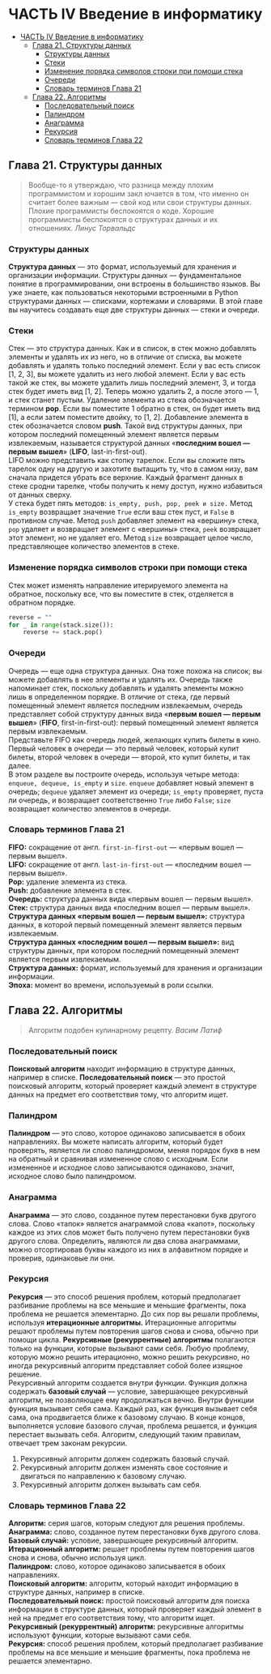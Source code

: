 # ЧАСТЬ IV Введение в информатику

<!-- TOC -->

- [ЧАСТЬ IV Введение в информатику](#часть-iv-введение-в-информатику)
    - [Глава 21. Структуры данных](#глава-21-структуры-данных)
        - [Структуры данных](#структуры-данных)
        - [Стеки](#стеки)
        - [Изменение порядка символов строки при помощи стека](#изменение-порядка-символов-строки-при-помощи-стека)
        - [Очереди](#очереди)
        - [Словарь терминов Глава 21](#словарь-терминов-глава-21)
    - [Глава 22. Алгоритмы](#глава-22-алгоритмы)
        - [Последовательный поиск](#последовательный-поиск)
        - [Палиндром](#палиндром)
        - [Анаграмма](#анаграмма)
        - [Рекурсия](#рекурсия)
        - [Словарь терминов Глава 22](#словарь-терминов-глава-22)

<!-- /TOC -->

## Глава 21. Структуры данных

> Вообще-то я утверждаю, что разница между плохим программистом
> и хорошим закл ючается в том, что именно он считает более важным — свой
> код или свои структуры данных. Плохие программисты беспокоятся о коде.
> Хорошие программисты беспокоятся о структурах данных и их отношениях.
> *Линус Торвальдс*

### Структуры данных

**Структура данных** — это формат, используемый для хранения и организации информации. Структуры данных — фундаментальное понятие в программировании, они встроены в большинство языков. Вы уже знаете, как пользоваться некоторыми встроенными в Python структурами данных — списками, кортежами и словарями. В этой главе вы научитесь создавать еще две структуры данных — стеки и очереди.

### Стеки

Стек — это структура данных. Как и в список, в стек можно добавлять элементы и удалять их из него, но в отличие от списка, вы можете добавлять и удалять только последний элемент. Если у вас есть список [1, 2, 3], вы можете удалить из него любой элемент. Если у вас есть такой же стек, вы можете удалить лишь последний элемент, 3, и тогда стек будет иметь вид [1, 2]. Теперь можно удалить 2, а после этого — 1, и стек станет пустым. Удаление элемента из стека обозначается термином **pop**. Если вы поместите 1 обратно в стек, он будет иметь вид [1], а если затем поместите двойку, то [1, 2]. Добавление элемента в стек обозначается словом **push**. Такой вид структуры данных, при котором последний помещенный элемент является первым извлекаемым, называется структурой данных «**последним вошел — первым вышел**» (**LIFO**, last-in-first-out).  
LIFO можно представить как стопку тарелок. Если вы сложите пять тарелок одну на другую и захотите вытащить ту, что в самом низу, вам сначала придется убрать все верхние. Каждый фрагмент данных в стеке сродни тарелке, чтобы получить к нему доступ, нужно избавиться от данных сверху.  
У стека будет пять методов: `is_empty, push, pop, peek и size.` Метод `is_empty` возвращает значение `True` если ваш стек пуст, и `False` в противном случае. Метод `push` добавляет элемент на «вершину» стека, `pop` удаляет и возвращает элемент с «вершины» стека, `peek` возвращает этот элемент, но не удаляет его. Метод `size` возвращает целое число, представляющее количество элементов в стеке.

### Изменение порядка символов строки при помощи стека

Стек может изменять направление итерируемого элемента на обратное, поскольку все, что вы поместите в стек, отделяется в обратном порядке.

```python
reverse = ""
for _ in range(stack.size()):
    reverse += stack.pop()
```

### Очереди

Очередь — еще одна структура данных. Она тоже похожа на список; вы можете добавлять в нее элементы и удалять их. Очередь также напоминает стек, поскольку добавлять и удалять элементы можно лишь в определенном порядке. В отличие от стека, где первый помещенный элемент является последним извлекаемым, очередь представляет собой структуру данных вида «**первым вошел — первым вышел**» (**FIFO**, first-in-first-out): первый помещенный элемент является первым извлекаемым.  
Представьте FIFO как очередь людей, желающих купить билеты в кино. Первый человек в очереди — это первый человек, который купит билеты, второй человек в очереди — второй, кто купит билеты, и так далее.  
В этом разделе вы построите очередь, используя четыре метода: `enqueue, dequeue, is_empty` и `size`. `enqueue` добавляет новый элемент в очередь; `dequeue` удаляет элемент из очереди; `is_empty` проверяет, пуста ли очередь, и возвращает соответственно `True` либо `False`; `size` возвращает количество элементов в очереди.  

### Словарь терминов Глава 21

**FIFO:** сокращение от англ. `first-in-first-out` — «первым вошел — первым вышел».  
**LIFO:** сокращение от англ. `last-in-first-out` — «последним вошел — первым вышел».  
**Pop:** удаление элемента из стека.  
**Push:** добавление элемента в стек.  
**Очередь:** структура данных вида «первым вошел — первым вышел».  
**Стек:** структура данных вида «последним вошел — первым вышел».  
**Структура данных «первым вошел — первым вышел»:** структура данных, в которой первый помещенный элемент является первым извлекаемым.  
**Структура данных «последним вошел — первым вышел»:** вид структуры данных, при котором последний помещенный элемент является первым извлекаемым.  
**Структура данных:** формат, используемый для хранения и организации информации.  
**Эпоха:** момент во времени, используемый в роли ссылки.

## Глава 22. Алгоритмы

> Алгоритм подобен кулинарному рецепту.
> *Васим Латиф*

### Последовательный поиск

**Поисковый алгоритм** находит информацию в структуре данных, например в списке. **Последовательный поиск** — это простой поисковый алгоритм, который проверяет каждый элемент в структуре данных на предмет его соответствия тому, что алгоритм ищет.

### Палиндром

**Палиндром** — это слово, которое одинаково записывается в обоих направлениях. Вы можете написать алгоритм, который будет проверять, является ли слово палиндромом, меняя порядок букв в нем на обратный и сравнивая измененное слово с исходным. Если измененное и исходное слово записываются одинаково, значит, исходное слово было палиндромом.

### Анаграмма

**Анаграмма** — это слово, созданное путем перестановки букв другого слова. Слово «тапок» является анаграммой слова «капот», поскольку каждое из этих слов может быть получено путем перестановки букв другого слова. Определить, являются ли два слова анаграммами, можно отсортировав буквы каждого из них в алфавитном порядке и проверив, одинаковые ли они.

### Рекурсия

**Рекурсия** — это способ решения проблем, который предполагает разбивание проблемы на все меньшие и меньшие фрагменты, пока проблема не решается элементарно. До сих пор вы решали проблемы, используя **итерационные алгоритмы.** Итерационные алгоритмы решают проблемы путем повторения шагов снова и снова, обычно при помощи цикла. **Рекурсивные (рекуррентные) алгоритмы** полагаются только на функции, которые вызывают сами себя. Любую проблему, которую можно решить итерационно, можно решить рекурсивно, но иногда рекурсивный алгоритм представляет собой более изящное решение.  
Рекурсивный алгоритм создается внутри функции. Функция должна содержать **базовый случай** — условие, завершающее рекурсивный алгоритм, не позволяющее ему продолжаться вечно. Внутри функции функция вызывает себя сама. Каждый раз, как функция вызывает себя сама, она продвигается ближе к базовому случаю. В конце концов, выполняется условие базового случая, проблема решается, и функция перестает вызывать себя. Алгоритм, следующий таким правилам, отвечает трем законам рекурсии.  

1. Рекурсивный алгоритм должен содержать базовый случай.
2. Рекурсивный алгоритм должен изменять свое состояние и двигаться по направлению к базовому случаю.
3. Рекурсивный алгоритм должен вызывать сам себя.

### Словарь терминов Глава 22

**Алгоритм:** серия шагов, которым следуют для решения проблемы.  
**Анаграмма:** слово, созданное путем перестановки букв другого слова.  
**Базовый случай:** условие, завершающее рекурсивный алгоритм.  
**Итерационный алгоритм:** решает проблемы путем повторения шагов снова и снова, обычно используя цикл.  
**Палиндром:** слово, которое одинаково записывается в обоих направлениях.  
**Поисковый алгоритм:** алгоритм, который находит информацию в структуре данных, например в списке.  
**Последовательный поиск:** простой поисковый алгоритм для поиска информации в структуре данных, который проверяет каждый элемент в ней на предмет его соответствия тому, что алгоритм ищет.  
**Рекурсивный (рекуррентный) алгоритм:** рекурсивные алгоритмы используют функции, которые вызывают сами себя.  
**Рекурсия:** способ решения проблем, который предполагает разбивание проблемы на все меньшие и меньшие фрагменты, пока проблема не решается элементарно.